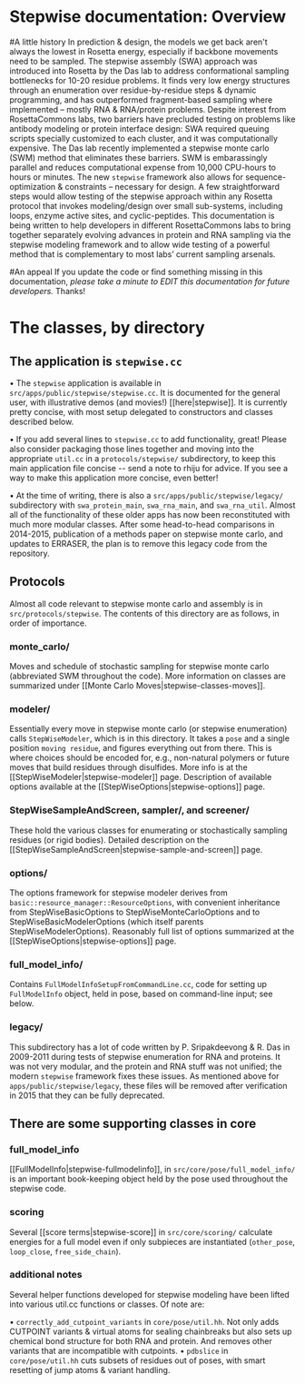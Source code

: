 # Stepwise documentation: Overview
#A little history
In prediction & design, the models we get back aren't always the lowest in Rosetta energy, especially if backbone movements need to be sampled. The stepwise assembly (SWA) approach was introduced into Rosetta by the Das lab to address conformational sampling bottlenecks for 10-20 residue problems. It finds very low energy structures through an enumeration over residue-by-residue steps & dynamic programming, and has outperformed fragment-based sampling where implemented – mostly RNA & RNA/protein problems. Despite interest from RosettaCommons labs, two barriers have precluded testing on problems like antibody modeling or protein interface design: SWA required queuing scripts specially customized to each cluster, and it was computationally expensive. The Das lab recently implemented a stepwise monte carlo (SWM) method that eliminates these barriers. SWM is embarassingly parallel and reduces computational expense from 10,000 CPU-hours to hours or minutes. The new `stepwise` framework also allows for sequence-optimization & constraints – necessary for design. A few straightforward steps would allow testing of the stepwise approach within any Rosetta protocol that invokes modeling/design over small sub-systems, including loops, enzyme active sites, and cyclic-peptides. This documentation is being written to help developers in different RosettaCommons labs to bring together separately evolving advances in protein and RNA sampling via the stepwise modeling framework and to allow wide testing of a powerful method that is complementary to most labs’ current sampling arsenals. 

#An appeal
If you update the code or find something missing in this documentation, *please take a minute to EDIT this documentation for future developers.* Thanks!

# The classes, by directory
## The application is `stepwise.cc`
• The `stepwise` application is available in `src/apps/public/stepwise/stepwise.cc`. It is documented for the general user, with illustrative demos (and movies!) [[here|stepwise]]. It is currently pretty concise, with most setup delegated to constructors and classes described below. 

• If you add several lines to `stepwise.cc` to add functionality, great! Please also consider packaging those lines together and moving into the appropriate `util.cc` in a `protocols/stepwise/` subdirectory, to keep this main application file concise -- send a note to rhiju for advice. If you see a way to make this application more concise, even better!

• At the time of writing, there is also a `src/apps/public/stepwise/legacy/` subdirectory with `swa_protein_main`, `swa_rna_main`, and `swa_rna_util`. Almost all of the functionality of these older apps has now been reconstituted with much more modular classes. After some head-to-head comparisons in 2014-2015, publication of a methods paper on stepwise monte carlo, and updates to ERRASER, the plan is to remove this legacy code from the repository.
 
## Protocols
Almost all code relevant to stepwise monte carlo and assembly is in `src/protocols/stepwise`.
The contents of this directory are as follows, in order of importance.

### monte_carlo/
Moves and schedule of stochastic sampling for stepwise monte carlo (abbreviated SWM throughout the code). More information on classes are summarized under [[Monte Carlo Moves|stepwise-classes-moves]].

### modeler/
Essentially every move in stepwise monte carlo (or stepwise enumeration) calls `StepWiseModeler`, which is in this directory. It takes a `pose` and a single position `moving residue`, and figures everything out from there. This is where choices should be encoded for, e.g., non-natural polymers or future moves that build residues through disulfides. More info is at the [[StepWiseModeler|stepwise-modeler]] page. Description of available options available at the [[StepWiseOptions|stepwise-options]] page.

### StepWiseSampleAndScreen, sampler/, and screener/
These hold the various classes for enumerating or stochastically sampling residues (or rigid bodies). Detailed description on the [[StepWiseSampleAndScreen|stepwise-sample-and-screen]] page.

### options/
The options framework for stepwise modeler derives from `basic::resource_manager::ResourceOptions`, with convenient inheritance from StepWiseBasicOptions to StepWiseMonteCarloOptions and to StepWiseBasicModelerOptions (which itself parents StepWiseModelerOptions). Reasonably full list of options summarized at the [[StepWiseOptions|stepwise-options]] page.

### full_model_info/
Contains `FullModelInfoSetupFromCommandLine.cc`, code for setting up `FullModelInfo` object, held in pose, based on command-line input; see below.

### legacy/
This subdirectory has a lot of code written by P. Sripakdeevong & R. Das in 2009-2011 during tests of stepwise enumeration for RNA and proteins. It was not very modular, and the protein and RNA stuff was not unified; the modern `stepwise` framework fixes these issues. As mentioned above for `apps/public/stepwise/legacy`, these files will be removed after verification in 2015 that they can be fully deprecated.

## There are some supporting classes in core
### full_model_info
[[FullModelInfo|stepwise-fullmodelinfo]], in `src/core/pose/full_model_info/` is an important book-keeping object held by the pose used throughout the stepwise code. 

### scoring
Several [[score terms|stepwise-score]] in `src/core/scoring/` calculate energies for a full model even if only subpieces are instantiated (`other_pose`, `loop_close`, `free_side_chain`).

### additional notes 
Several helper functions developed for stepwise modeling have been lifted into various util.cc functions or classes. Of note are:

• `correctly_add_cutpoint_variants` in `core/pose/util.hh`. Not only adds CUTPOINT variants & virtual atoms for sealing chainbreaks but also sets up chemical bond structure for both RNA and protein. And removes other variants that are incompatible with cutpoints.
• `pdbslice` in `core/pose/util.hh` cuts subsets of residues out of poses, with smart resetting of jump atoms & variant handling.

